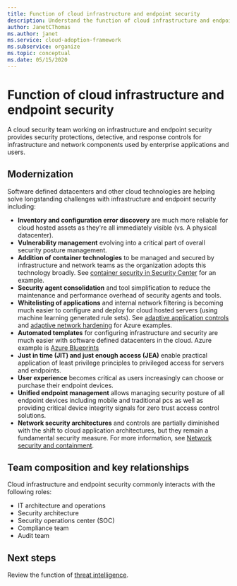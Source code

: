 ```yaml
---
title: Function of cloud infrastructure and endpoint security
description: Understand the function of cloud infrastructure and endpoint security.
author: JanetCThomas
ms.author: janet
ms.service: cloud-adoption-framework
ms.subservice: organize
ms.topic: conceptual
ms.date: 05/15/2020
---
```


# Function of cloud infrastructure and endpoint security

A cloud security team working on infrastructure and endpoint security provides security protections, detective, and response controls for infrastructure and network components used by enterprise applications and users.

## Modernization

Software defined datacenters and other cloud technologies are helping solve longstanding challenges with infrastructure and endpoint security including:

- **Inventory and configuration error discovery** are much more reliable for cloud hosted assets as they're all immediately visible (vs. A physical datacenter).
- **Vulnerability management** evolving into a critical part of overall security posture management.
- **Addition of container technologies** to be managed and secured by infrastructure and network teams as the organization adopts this technology broadly. See [container security in Security Center](https://docs.microsoft.com/azure/security-center/container-security) for an example.
- **Security agent consolidation** and tool simplification to reduce the maintenance and performance overhead of security agents and tools.
- **Whitelisting of applications** and internal network filtering is becoming much easier to configure and deploy for cloud hosted servers (using machine learning generated rule sets). See [adaptive application controls](https://docs.microsoft.com/azure/security-center/security-center-adaptive-application) and [adaptive network hardening](https://docs.microsoft.com/azure/security-center/security-center-adaptive-network-hardening) for Azure examples.
- **Automated templates** for configuring infrastructure and security are much easier with software defined datacenters in the cloud. Azure example is [Azure Blueprints](https://docs.microsoft.com/azure/governance/blueprints/overview)
- **Just in time (JIT) and just enough access (JEA)** enable practical application of least privilege principles to privileged access for servers and endpoints.
- **User experience** becomes critical as users increasingly can choose or purchase their endpoint devices.
- **Unified endpoint management** allows managing security posture of all endpoint devices including mobile and traditional pcs as well as providing critical device integrity signals for zero trust access control solutions.
- **Network security architectures** and controls are partially diminished with the shift to cloud application architectures, but they remain a fundamental security measure. For more information, see [Network security and containment](https://docs.microsoft.com/azure/architecture/framework/security/network-security-containment).

## Team composition and key relationships

Cloud infrastructure and endpoint security commonly interacts with the following roles:

- IT architecture and operations
- Security architecture
- Security operations center (SOC)
- Compliance team
- Audit team

## Next steps

Review the function of [threat intelligence](./cloud-security-threat-intelligence.md).
